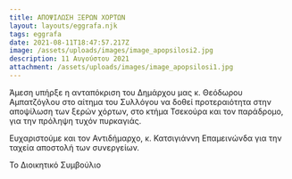 ```yaml
---
title: ΑΠΟΨΙΛΩΣΗ ΞΕΡΩΝ ΧΟΡΤΩΝ
layout: layouts/eggrafa.njk
tags: eggrafa
date: 2021-08-11T18:47:57.217Z
image: /assets/uploads/images/image_apopsilosi2.jpg
description: 11 Αυγούστου 2021
attachment: /assets/uploads/images/image_apopsilosi1.jpg
---
```

<!--StartFragment-->

Άμεση υπήρξε η ανταπόκριση του Δημάρχου μας κ. Θεόδωρου Αμπατζόγλου στο αίτημα του Συλλόγου να δοθεί προτεραιότητα στην αποψίλωση των ξερών χόρτων, στο κτήμα Τσεκούρα και τον παράδρομο, για την πρόληψη τυχόν πυρκαγιάς. 

Ευχαριστούμε και τον Αντιδήμαρχο, κ. Κατσιγιάννη Επαμεινώνδα για την ταχεία αποστολή των συνεργείων.

Το Διοικητικό Συμβούλιο

<!--EndFragment-->